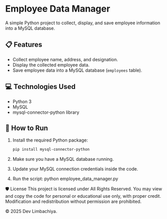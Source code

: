 # Employee Data Manager

A simple Python project to collect, display, and save employee information into a MySQL database.

## 📋 Features
- Collect employee name, address, and designation.
- Display the collected employee data.
- Save employee data into a MySQL database (`employees` table).

## 💻 Technologies Used
- Python 3
- MySQL
- mysql-connector-python library

## 🚀 How to Run
1. Install the required Python package:
   ```bash
   pip install mysql-connector-python

2. Make sure you have a MySQL database running.

3. Update your MySQL connection credentials inside the code.
4. Run the script:
  python employee_data_manager.py

🛡 License
This project is licensed under All Rights Reserved.
You may view and copy the code for personal or educational use only, with proper credit.
Modification and redistribution without permission are prohibited.

© 2025 Dev Limbachiya.
